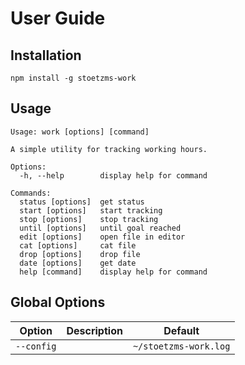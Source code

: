 # User Guide

## Installation

```shell
npm install -g stoetzms-work
```

## Usage

```
Usage: work [options] [command]

A simple utility for tracking working hours.

Options:
  -h, --help        display help for command

Commands:
  status [options]  get status
  start [options]   start tracking
  stop [options]    stop tracking
  until [options]   until goal reached
  edit [options]    open file in editor
  cat [options]     cat file
  drop [options]    drop file
  date [options]    get date
  help [command]    display help for command
```

## Global Options

| Option     | Description | Default               |
| ---------- | ----------- | --------------------- |
| `--config` |             | `~/stoetzms-work.log` |

